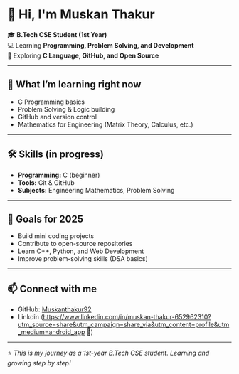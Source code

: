 # 👋 Hi, I'm Muskan Thakur  

🎓 **B.Tech CSE Student (1st Year)**  
💻 Learning **Programming, Problem Solving, and Development**  
🚀 Exploring **C Language, GitHub, and Open Source**  

---

## 🌱 What I’m learning right now
- C Programming basics  
- Problem Solving & Logic building  
- GitHub and version control  
- Mathematics for Engineering (Matrix Theory, Calculus, etc.)  

---

## 🛠️ Skills (in progress)
- **Programming:** C (beginner)  
- **Tools:** Git & GitHub  
- **Subjects:** Engineering Mathematics, Problem Solving  

---

## 📌 Goals for 2025
- Build mini coding projects  
- Contribute to open-source repositories  
- Learn C++, Python, and Web Development  
- Improve problem-solving skills (DSA basics)  

---

## 📫 Connect with me
- GitHub: [Muskanthakur92](https://github.com/Muskanthakur92)  
- Linkdin (https://www.linkedin.com/in/muskan-thakur-652962310?utm_source=share&utm_campaign=share_via&utm_content=profile&utm_medium=android_app 🌟)  

---

⭐ *This is my journey as a 1st-year B.Tech CSE student. Learning and growing step by step!*
